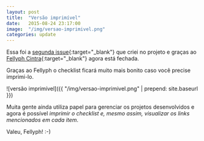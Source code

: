 ```yaml
---
layout: post
title:  "Versão imprimível"
date:   2015-08-24 23:17:00
image:  "/img/versao-imprimivel.png"
categories: update
---
```



Essa foi a [segunda issue](https://github.com/rafaelfunchal/wordpress-security-checklist/issues/2){:target="_blank"} que criei no projeto e graças ao [Fellyph Cintra](https://github.com/fellyph){:target="_blank"} agora está fechada.

Graças ao Fellyph o checklist ficará muito mais bonito caso você precise imprimi-lo.

![versão imprimível]({{ "/img/versao-imprimivel.png" | prepend: site.baseurl }})

Muita gente ainda utiliza papel para gerenciar os projetos desenvolvidos e agora é possível *imprimir o checklist e, mesmo assim, visualizar os links mencionados em cada item*.

Valeu, Fellyph! :-)
